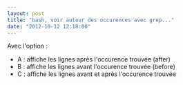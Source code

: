 ```yaml
---
layout: post
title: "bash, voir autour des occurences avec grep..."
date: "2012-10-12 12:18:00"
---
```

<script src="http://pastebin.com/embed_js.php?i=H0994gpt"></script>

Avec l'option :


- A : affiche les lignes après l'occurence trouvée (after)
- B : affiche les lignes avant l'occurence trouvée (before)
- C : affiche les lignes avant et après l'occurence trouvée


<div style="height: 0; overflow: hidden;">grep</div>
